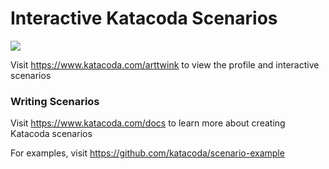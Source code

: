# Interactive Katacoda Scenarios

[![](http://shields.katacoda.com/katacoda/arttwink/count.svg)](https://www.katacoda.com/arttwink "Get your profile on Katacoda.com")

Visit https://www.katacoda.com/arttwink to view the profile and interactive scenarios

### Writing Scenarios
Visit https://www.katacoda.com/docs to learn more about creating Katacoda scenarios

For examples, visit https://github.com/katacoda/scenario-example
